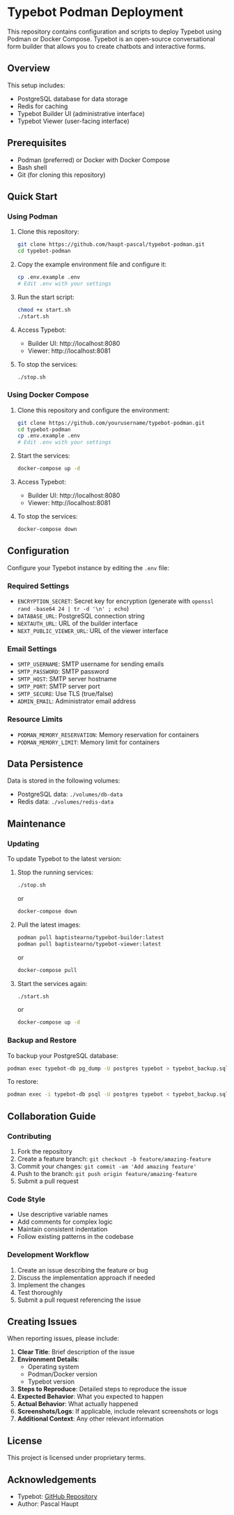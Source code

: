 # Typebot Podman Deployment

This repository contains configuration and scripts to deploy Typebot using Podman or Docker Compose. Typebot is an open-source conversational form builder that allows you to create chatbots and interactive forms.

## Overview

This setup includes:
- PostgreSQL database for data storage
- Redis for caching
- Typebot Builder UI (administrative interface)
- Typebot Viewer (user-facing interface)

## Prerequisites

- Podman (preferred) or Docker with Docker Compose
- Bash shell
- Git (for cloning this repository)

## Quick Start

### Using Podman

1. Clone this repository:
   ```bash
   git clone https://github.com/haupt-pascal/typebot-podman.git
   cd typebot-podman
   ```

2. Copy the example environment file and configure it:
   ```bash
   cp .env.example .env
   # Edit .env with your settings
   ```

3. Run the start script:
   ```bash
   chmod +x start.sh
   ./start.sh
   ```

4. Access Typebot:
   - Builder UI: http://localhost:8080
   - Viewer: http://localhost:8081

5. To stop the services:
   ```bash
   ./stop.sh
   ```

### Using Docker Compose

1. Clone this repository and configure the environment:
   ```bash
   git clone https://github.com/yourusername/typebot-podman.git
   cd typebot-podman
   cp .env.example .env
   # Edit .env with your settings
   ```

2. Start the services:
   ```bash
   docker-compose up -d
   ```

3. Access Typebot:
   - Builder UI: http://localhost:8080
   - Viewer: http://localhost:8081

4. To stop the services:
   ```bash
   docker-compose down
   ```

## Configuration

Configure your Typebot instance by editing the `.env` file:

### Required Settings

- `ENCRYPTION_SECRET`: Secret key for encryption (generate with `openssl rand -base64 24 | tr -d '\n' ; echo`)
- `DATABASE_URL`: PostgreSQL connection string
- `NEXTAUTH_URL`: URL of the builder interface
- `NEXT_PUBLIC_VIEWER_URL`: URL of the viewer interface

### Email Settings

- `SMTP_USERNAME`: SMTP username for sending emails
- `SMTP_PASSWORD`: SMTP password
- `SMTP_HOST`: SMTP server hostname
- `SMTP_PORT`: SMTP server port
- `SMTP_SECURE`: Use TLS (true/false)
- `ADMIN_EMAIL`: Administrator email address

### Resource Limits

- `PODMAN_MEMORY_RESERVATION`: Memory reservation for containers
- `PODMAN_MEMORY_LIMIT`: Memory limit for containers

## Data Persistence

Data is stored in the following volumes:
- PostgreSQL data: `./volumes/db-data`
- Redis data: `./volumes/redis-data`

## Maintenance

### Updating

To update Typebot to the latest version:

1. Stop the running services:
   ```bash
   ./stop.sh
   ```
   or
   ```bash
   docker-compose down
   ```

2. Pull the latest images:
   ```bash
   podman pull baptistearno/typebot-builder:latest
   podman pull baptistearno/typebot-viewer:latest
   ```
   or
   ```bash
   docker-compose pull
   ```

3. Start the services again:
   ```bash
   ./start.sh
   ```
   or
   ```bash
   docker-compose up -d
   ```

### Backup and Restore

To backup your PostgreSQL database:

```bash
podman exec typebot-db pg_dump -U postgres typebot > typebot_backup.sql
```

To restore:

```bash
podman exec -i typebot-db psql -U postgres typebot < typebot_backup.sql
```

## Collaboration Guide

### Contributing

1. Fork the repository
2. Create a feature branch: `git checkout -b feature/amazing-feature`
3. Commit your changes: `git commit -am 'Add amazing feature'`
4. Push to the branch: `git push origin feature/amazing-feature`
5. Submit a pull request

### Code Style

- Use descriptive variable names
- Add comments for complex logic
- Maintain consistent indentation
- Follow existing patterns in the codebase

### Development Workflow

1. Create an issue describing the feature or bug
2. Discuss the implementation approach if needed
3. Implement the changes
4. Test thoroughly
5. Submit a pull request referencing the issue

## Creating Issues

When reporting issues, please include:

1. **Clear Title**: Brief description of the issue
2. **Environment Details**:
   - Operating system
   - Podman/Docker version
   - Typebot version
3. **Steps to Reproduce**: Detailed steps to reproduce the issue
4. **Expected Behavior**: What you expected to happen
5. **Actual Behavior**: What actually happened
6. **Screenshots/Logs**: If applicable, include relevant screenshots or logs
7. **Additional Context**: Any other relevant information

## License

This project is licensed under proprietary terms.

## Acknowledgements

- Typebot: [GitHub Repository](https://github.com/baptisteArno/typebot.io)
- Author: Pascal Haupt
